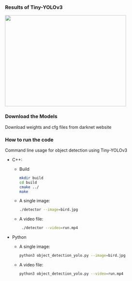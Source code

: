 ### Results of Tiny-YOLOv3

<img src = "https://github.com/gulshan-mittal/learnopencv/blob/dev1/ObjectDetection-YOLO/bird_yolo_out_py.jpg" width = 400 height = 300/>


### Download the Models

Download weights and cfg files from darknet website

### How to run the code


Command line usage for object detection using Tiny-YOLOv3 

* C++:
  * Build
	```bash
	mkdir build
	cd build
	cmake ../
	make
       ```

  * A single image:
        

    ```bash
    ./detector --image=bird.jpg
    ```

    

  * A video file:

    ```bash
     ./detector --video=run.mp4
    ```


* Python

  * A single image:
    	

    ```bash
    python3 object_detection_yolo.py --image=bird.jpg
    ```

  * A video file:

       ```bash
       python3 object_detection_yolo.py --video=run.mp4
       ```

